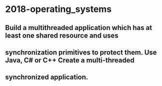 # 2018-operating_systems
## Build a multithreaded application which has at least one shared resource and uses 
## synchronization primitives to protect them. Use Java, C# or C++ Create a multi-threaded 
## synchronized application.
